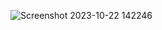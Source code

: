 ![Screenshot 2023-10-22 142246](https://github.com/devisha04/DSA_LAB-G1-/assets/147936789/5189e4c0-a14c-4959-9cba-9896832dca3c)
